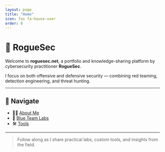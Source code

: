 ```yaml
---
layout: page
title: "Home"
icon: fas fa-house-user
order: 0
---
```


# 🧠 RogueSec

Welcome to **roguesec.net**, a portfolio and knowledge-sharing platform by cybersecurity practitioner **RogueSec**.

I focus on both offensive and defensive security — combining red teaming, detection engineering, and threat hunting.

---

## 🚀 Navigate

- 👨‍💻 [About Me](/about)
- 🧩 [Blue Team Labs](/bluelabs)
- 🛠 [Tools](/tools)

---

> Follow along as I share practical labs, custom tools, and insights from the field.
